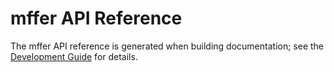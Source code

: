 # mffer API Reference

The mffer API reference is generated when building documentation; see the
[Development Guide](https://dev.mffer.org/devguide) for details.
